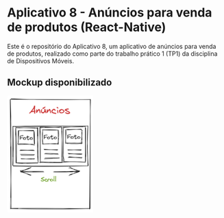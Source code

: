 # Aplicativo 8 - Anúncios para venda de produtos (React-Native)

Este é o repositório do Aplicativo 8, um aplicativo de anúncios para venda de produtos, realizado como parte do trabalho prático 1 (TP1) da disciplina de Dispositivos Móveis.

## Mockup disponibilizado

![Alt text](image.png)



